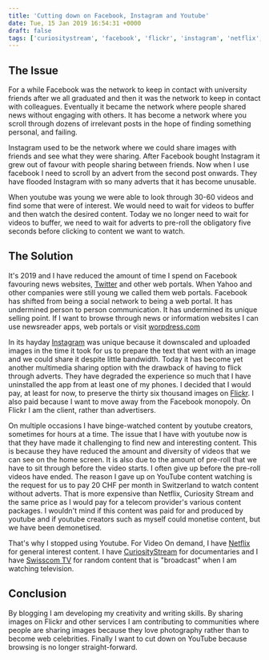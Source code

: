 ```yaml
---
title: 'Cutting down on Facebook, Instagram and Youtube'
date: Tue, 15 Jan 2019 16:54:31 +0000
draft: false
tags: ['curiositystream', 'facebook', 'flickr', 'instagram', 'netflix', 'social media', 'social media']
---
```


The Issue
---------

For a while Facebook was the network to keep in contact with university friends after we all graduated and then it was the network to keep in contact with colleagues. Eventually it became the network where people shared news without engaging with others. It has become a network where you scroll through dozens of irrelevant posts in the hope of finding something personal, and failing.

Instagram used to be the network where we could share images with friends and see what they were sharing. After Facebook bought Instagram it grew out of favour with people sharing between friends. Now when I use facebook I need to scroll by an advert from the second post onwards. They have flooded Instagram with so many adverts that it has become unusable.

When youtube was young we were able to look through 30-60 videos and find some that were of interest. We would need to wait for videos to buffer and then watch the desired content. Today we no longer need to wait for videos to buffer, we need to wait for adverts to pre-roll the obligatory five seconds before clicking to content we want to watch.

The Solution
------------

It's 2019 and I have reduced the amount of time I spend on Facebook favouring news websites, [Twitter](https://twitter.com/) and other web portals. When Yahoo and other companies were still young we called them web portals. Facebook has shifted from being a social network to being a web portal. It has undermined person to person communication. It has undermined its unique selling point. If I want to browse through news or information websites I can use newsreader apps, web portals or visit [worpdress](https://wordpress.com/)[.com](https://wordpress.com/)

In its hayday [Instagram](https://www.instagram.com/) was unique because it downscaled and uploaded images in the time it took for us to prepare the text that went with an image and we could share it despite little bandwidth. Today it has become yet another multimedia sharing option with the drawback of having to flick through adverts. They have degraded the experience so much that I have uninstalled the app from at least one of my phones. I decided that I would pay, at least for now, to preserve the thirty six thousand images on [Flickr](https://www.flickr.com/). I also paid because I want to move away from the Facebook monopoly. On Flickr I am the client, rather than advertisers.

On multiple occasions I have binge-watched content by youtube creators, sometimes for hours at a time. The issue that I have with youtube now is that they have made it challenging to find new and interesting content. This is because they have reduced the amount and diversity of videos that we can see on the home screen. It is also due to the amount of pre-roll that we have to sit through before the video starts. I often give up before the pre-roll videos have ended. The reason I gave up on YouTube content watching is the request for us to pay 20 CHF per month in Switzerland to watch content without adverts. That is more expensive than Netflix, Curiosity Stream and the same price as I would pay for a telecom provider's various content packages. I wouldn't mind if this content was paid for and produced by youtube and if youtube creators such as myself could monetise content, but we have been demonetised.

That's why I stopped using Youtube. For Video On demand, I have [Netflix](https://www.netflix.com/browse) for general interest content. I have [CuriosityStream](https://www.main-vision.com/richard/blog/curiositystream-a-place-to-find-interesting-documentaries/) for documentaries and I have [Swisscom TV](https://tvair.swisscom.ch/home) for random content that is "broadcast" when I am watching television.

Conclusion
----------

By blogging I am developing my creativity and writing skills. By sharing images on Flickr and other services I am contributing to communities where people are sharing images because they love photography rather than to become web celebrities. Finally I want to cut down on YouTube because browsing is no longer straight-forward.